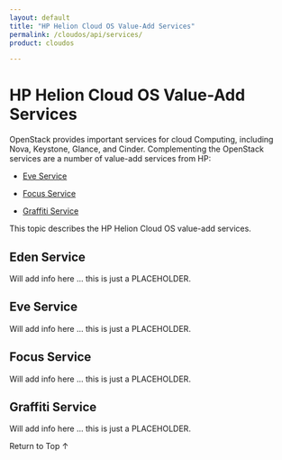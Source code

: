 ```yaml
---
layout: default
title: "HP Helion Cloud OS Value-Add Services"
permalink: /cloudos/api/services/
product: cloudos

---
```


<script>

function PageRefresh {
onLoad="window.refresh"
}

PageRefresh();

</script>


# HP Helion Cloud OS Value-Add Services

OpenStack provides important services for cloud Computing, including Nova, Keystone, Glance, and Cinder.  Complementing the OpenStack services are a number of value-add 
services from HP:

* [Eve Service](#eve-service)

* [Focus Service](#focus-service)

* [Graffiti Service](#graffiti-service)

This topic describes the HP Helion Cloud OS value-add services.

## Eden Service

Will add info here ... this is just a PLACEHOLDER.  

## Eve Service

Will add info here ... this is just a PLACEHOLDER.  

## Focus Service

Will add info here ... this is just a PLACEHOLDER. 

## Graffiti Service

Will add info here ... this is just a PLACEHOLDER. 

<a href="#top" style="padding:14px 0px 14px 0px; text-decoration: none;"> Return to Top &#8593; </a>

